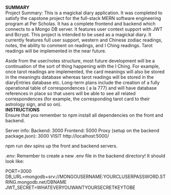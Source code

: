 **SUMMARY**
<br />
Project Summary: This is a magickal diary application. It was completed to satisfy the capstone project for the full-stack MERN software engineering program at Per Scholas.
It has a complete frontend and backend which connects to a Mongo DB server. It features user context support with JWT and Bcrypt.
This project is intended to be used as a magickal diary. It currently features full user support, western and Chinese zodiac readings, notes, the ability to comment on readings, and I Ching readings.
Tarot readings will be implemented in the near future.

Aside from the user/notes structure, most future development will be a continuation of the sort of thing happening with the I Ching.
For example, once tarot readings are implemented, the card meanings will also be stored in the meaningts database whereas tarot readings will be stored in the diaryEntries database etc.
Long-term plans include the creation of a fully operational table of correspondences ( a la 777) and will have database references in place so that users will be able to see all related correspondences (for example, the corresponding tarot card to their astrology sign, and so on).
<br />
**INSTRUCTIONS**
<br />
Ensure that you remember to npm install all dependencies on the front and backend.

Server info: Backend: 3000 Frontend: 5000 Proxy (setup on the backend package.json): 3000 VISIT http://localhost:5000/

npm run dev spins up the front and backend servers.

.env: Remember to create a new .env file in the backend directory! It should look like:

PORT=3000 DB_URL=mongodb+srv://MONGOUSERNAME:YOURCLUSERPASSWORD.STRING.mongodb.net/DBNAME JWT_SECRET=WHATEVERYOUWANTYOURSECRETKEYTOBE
